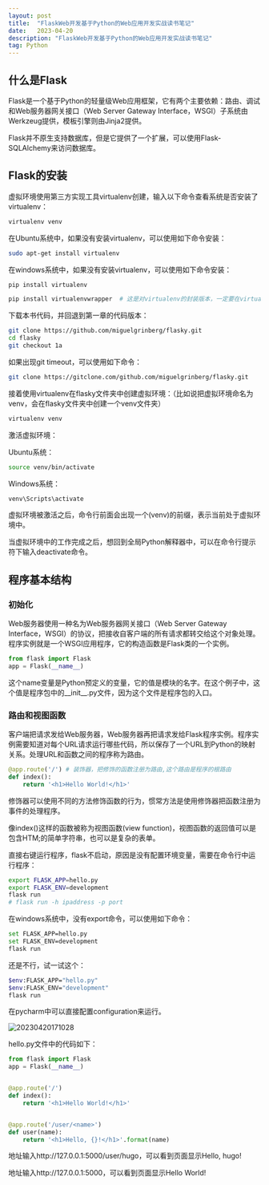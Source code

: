 ```yaml
---
layout: post
title:  "FlaskWeb开发基于Python的Web应用开发实战读书笔记"
date:   2023-04-20
description: "FlaskWeb开发基于Python的Web应用开发实战读书笔记"
tag: Python
---
```


## 什么是Flask

Flask是一个基于Python的轻量级Web应用框架，它有两个主要依赖：路由、调试和Web服务器网关接口（Web Server Gateway Interface，WSGI）子系统由Werkzeug提供，模板引擎则由Jinja2提供。

Flask并不原生支持数据库，但是它提供了一个扩展，可以使用Flask-SQLAlchemy来访问数据库。

## Flask的安装

虚拟环境使用第三方实现工具virtualenv创建，输入以下命令查看系统是否安装了virtualenv：

```bash
virtualenv venv
```

在Ubuntu系统中，如果没有安装virtualenv，可以使用如下命令安装：

```bash
sudo apt-get install virtualenv
```

在windows系统中，如果没有安装virtualenv，可以使用如下命令安装：

```bash
pip install virtualenv

pip install virtualenvwrapper  # 这是对virtualenv的封装版本，一定要在virtualenv后安装 
```

下载本书代码，并回退到第一章的代码版本：

```bash
git clone https://github.com/miguelgrinberg/flasky.git
cd flasky
git checkout 1a
```

如果出现git timeout，可以使用如下命令：

```bash
git clone https://gitclone.com/github.com/miguelgrinberg/flasky.git
```

接着使用virtualenv在flasky文件夹中创建虚拟环境：（比如说把虚拟环境命名为venv，会在flasky文件夹中创建一个venv文件夹）

```bash
virtualenv venv
```

激活虚拟环境：

Ubuntu系统：

```bash
source venv/bin/activate
```
Windows系统：

```bash
venv\Scripts\activate
```

虚拟环境被激活之后，命令行前面会出现一个(venv)的前缀，表示当前处于虚拟环境中。

当虚拟环境中的工作完成之后，想回到全局Python解释器中，可以在命令行提示符下输入deactivate命令。

## 程序基本结构

### 初始化

Web服务器使用一种名为Web服务器网关接口（Web Server Gateway Interface，WSGI）的协议，把接收自客户端的所有请求都转交给这个对象处理。程序实例就是一个WSGI应用程序，它的构造函数是Flask类的一个实例。

```python
from flask import Flask
app = Flask(__name__)
```

这个name变量是Python预定义的变量，它的值是模块的名字。在这个例子中，这个值是程序包中的__init__.py文件，因为这个文件是程序包的入口。

### 路由和视图函数

客户端把请求发给Web服务器，Web服务器再把请求发给Flask程序实例。程序实例需要知道对每个URL请求运行哪些代码，所以保存了一个URL到Python的映射关系。处理URL和函数之间的程序称为路由。

```python
@app.route('/') # 装饰器，把修饰的函数注册为路由,这个路由是程序的根路由
def index():
    return '<h1>Hello World!</h1>'
```

修饰器可以使用不同的方法修饰函数的行为，惯常方法是使用修饰器把函数注册为事件的处理程序。

像index()这样的函数被称为视图函数(view function)，视图函数的返回值可以是包含HTM;的简单字符串，也可以是复杂的表单。

直接右键运行程序，flask不启动，原因是没有配置环境变量，需要在命令行中运行程序：

```bash
export FLASK_APP=hello.py
export FLASK_ENV=development
flask run
# flask run -h ipaddress -p port
```

在windows系统中，没有export命令，可以使用如下命令：

```bash
set FLASK_APP=hello.py
set FLASK_ENV=development
flask run
```

还是不行，试一试这个：

```bash
$env:FLASK_APP="hello.py"
$env:FLASK_ENV="development"
flask run
```


在pycharm中可以直接配置configuration来运行。

![20230420171028](https://cdn.jsdelivr.net/gh/ChanJeunlam/PicgoBed/blogs/pictures/20230420171028.png)


hello.py文件中的代码如下：

```python
from flask import Flask
app = Flask(__name__)


@app.route('/')
def index():
    return '<h1>Hello World!</h1>'


@app.route('/user/<name>')
def user(name):
    return '<h1>Hello, {}!</h1>'.format(name)
```

地址输入http://127.0.0.1:5000/user/hugo，可以看到页面显示Hello, hugo!

地址输入http://127.0.0.1:5000，可以看到页面显示Hello World!